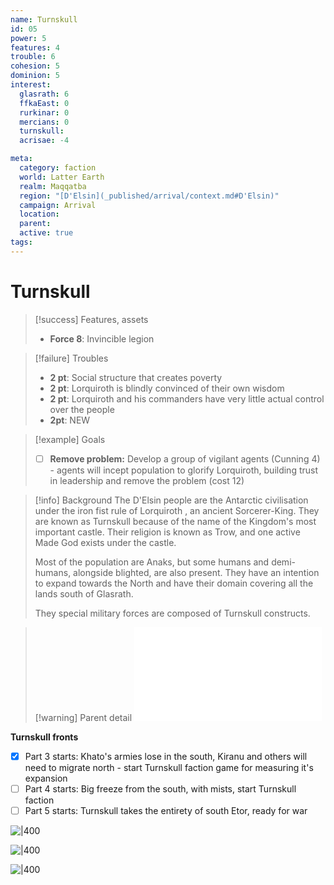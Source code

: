 ```yaml
---
name: Turnskull
id: 05
power: 5 
features: 4
trouble: 6
cohesion: 5
dominion: 5
interest:
  glasrath: 6
  ffkaEast: 0
  rurkinar: 0
  mercians: 0
  turnskull:
  acrisae: -4

meta:
  category: faction
  world: Latter Earth
  realm: Maqqatba
  region: "[D'Elsin](_published/arrival/context.md#D'Elsin)"
  campaign: Arrival
  location: 
  parent:  
  active: true
tags: 
---
```

# Turnskull

> [!success] Features, assets
> - **Force 8**: Invincible legion

> [!failure] Troubles
> - **2 pt**: Social structure that creates poverty
> - **2 pt**: Lorquiroth is blindly convinced of their own wisdom
> - **2 pt**: Lorquiroth and his commanders have very little actual control over the people
> - **2pt**: NEW

> [!example] Goals
> - [ ] **Remove problem:** Develop a group of vigilant agents (Cunning 4) - agents will incept population to glorify Lorquiroth, building trust in leadership and remove the problem (cost 12)

> [!info] Background
> The D'Elsin people are the Antarctic civilisation under the iron fist rule of Lorquiroth , an ancient Sorcerer-King. They are known as Turnskull because of the name of the Kingdom's most important castle. Their religion is known as Trow, and one active Made God exists under the castle.
> 
> Most of the population are Anaks, but some humans and demi-humans, alongside blighted, are also present. They have an intention to expand towards the North and have their domain covering all the lands south of Glasrath.
> 
> They special military forces are composed of Turnskull constructs.


> [!warning] Parent detail
> ![D'Elsin](../../_published/arrival/context.md#D'Elsin)

**Turnskull fronts**
- [x] Part 3 starts: Khato's armies lose in the south, Kiranu and others will need to migrate north - start Turnskull faction game for measuring it's expansion 
- [ ] Part 4 starts: Big freeze from the south, with mists, start Turnskull faction
- [ ] Part 5 starts: Turnskull takes the entirety of south Etor, ready for war

![|400](https://i.imgur.com/S4VBMMG.png)

![|400](https://i.imgur.com/M2GuQel.png)

![|400](https://i.imgur.com/HwUqtc9.png)


